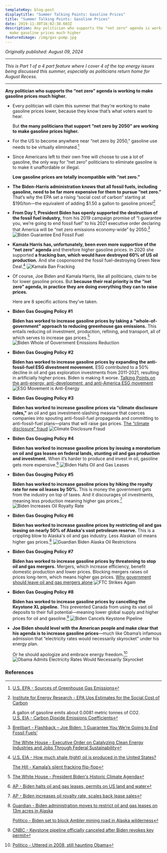 ```yaml
---
templateKey: blog-post
displaytitle: "Summer Talking Points: Gasoline Prices"
title: "Summer Talking Points: Gasoline Prices"
date: 2019-11-30T16:02:38.603Z
description: Any politician who supports the "net zero" agenda is working to
  make gasoline prices much higher
featuredimage: /img/gas-pump.jpg
---
```

_Originally published: August 09, 2024_

_________________________________________________

_This is Part 1 of a 4 part feature where I cover 4 of the top energy issues being discussed this summer, especially as politicians return home for August Recess._
_________________________________________________

**Any politician who supports the “net zero” agenda is working to make gasoline prices much higher.**

- Every politician will claim this summer that they’re working to make gasoline prices lower, because they know that’s what voters want to hear.

    But **the many politicians that support “net zero by 2050” are working to make gasoline prices higher.**

- For the US to become anywhere near “net zero by 2050,” gasoline use needs to be virtually eliminated.[^1]

- Since Americans left to their own free will choose to use a lot of gasoline, the only way for “net zero” politicians to eliminate gasoline is to make it unaffordable or illegal.

    **Low gasoline prices are totally incompatible with “net zero.”**

- **The Biden-Harris administration knows that all fossil fuels, including gasoline, need to be far more expensive for them to pursue “net zero.”** That’s why the EPA set a rising “social cost of carbon” starting at $190/ton—the equivalent of adding $1.50 a gallon to gasoline prices![^2]

- **From Day 1, President Biden has openly supported the destruction of the fossil fuel industry,** from his 2019 campaign promise of “I guarantee you, we’re going to end fossil fuel” to his 2021 executive order declaring that America will be “net zero emissions economy-wide” by 2050.[^3]
    ![Biden Guarantee End Fossil Fuel](/img/biden-end-fossil-fuel.jpg)

- **Kamala Harris has, unfortunately, been even more supportive of the “net zero” agenda** and therefore higher gasoline prices. In 2020 she supported **a fracking ban, which would have destroyed 60% of US oil production.** And she cosponsored the fossil fuel-destroying Green New Deal.[^4]
    ![Kamala Ban Fracking](/img/kamala-ban-fracking.png)

- Of course, Joe Biden and Kamala Harris, like all politicians, claim to be for lower gasoline prices. But **because their real priority is the “net zero” agenda, in practice they are doing everything they can to raise prices.**

    Here are 8 specific actions they’ve taken.

- **Biden Gas Gouging Policy #1**

    **Biden has worked to increase gasoline prices by taking a “whole-of-government” approach to reducing greenhouse gas emissions.** This entails reducing oil investment, production, refining, and transport, all of which serves to increase gas prices.[^5]
    ![Biden Whole of Government Emissions Reduction](/img/biden-reduce-emissions.jpg)

- **Biden Gas Gouging Policy #2**

    **Biden has worked to increase gasoline prices by expanding the anti-fossil-fuel ESG divestment movement.** ESG contributed to a 50% decline in oil and gas exploration investments from 2011-2021, resulting in artificially higher prices. Biden is making it worse.
    [Talking Points on the anti-energy, anti-development, and anti-America ESG movement](https://energytalkingpoints.com/esg-movement/)
    ![ESG Movement is Anti-Energy](/img/esg-movement.png)

- **Biden Gas Gouging Policy #3**

    **Biden has worked to increase gasoline prices via “climate disclosure rules,”** an oil and gas investment-slashing measure that coerces companies into spouting anti-fossil-fuel propaganda and committing to anti-fossil-fuel plans—plans that will raise gas prices.
    [The “climate disclosure” fraud](https://energytalkingpoints.com/the-%E2%80%9Cclimate-disclosure%E2%80%9D-fraud/)
    ![Climate Disclosure Fraud](/img/disclosure.png)

- **Biden Gas Gouging Policy #4**

    **Biden has worked to increase gasoline prices by issuing a moratorium on oil and gas leases on federal lands, stunting oil and gas production and investment.** When it’s harder to produce and invest in oil, gasoline gets more expensive.[^6]
    ![Biden Halts Oil and Gas Leases](/img/biden-leases-permits.jpg)

- **Biden Gas Gouging Policy #5**

    **Biden has worked to increase gasoline prices by hiking the royalty rate for new oil leases by 50%.** This is money the government gets from the industry on top of taxes. And it discourages oil investments, meaning less production meaning higher gas prices.[^7]
    ![Biden Increases Oil Royalty Rate](/img/biden-royalty-rate.jpg)

- **Biden Gas Gouging Policy #6**

    **Biden has worked to increase gasoline prices by restricting oil and gas leasing on nearly 50% of Alaska's vast petroleum reserve.** This is a crippling blow to Alaska's oil and gas industry. Less Alaskan oil means higher gas prices.[^8]
    ![Guardian Biden Alaska Oil Restrictions](/img/guardian-leases.jpg)

- **Biden Gas Gouging Policy #7**

    **Biden has worked to increase gasoline prices by threatening to stop oil and gas mergers.** Mergers, which increase efficiency, benefit domestic production and lower prices. Blocking mergers raises oil prices long-term, which means higher gas prices.
    [Why government should leave oil and gas mergers alone](https://energytalkingpoints.com/why-government-should-leave-oil-and-gas-mergers-alone/)
    ![FTC Strikes Again](/img/mergers.png)

- **Biden Gas Gouging Policy #8**

    **Biden has worked to increase gasoline prices by cancelling the Keystone XL pipeline.** This prevented Canada from using its vast oil deposits to their full potential—meaning lower global supply and higher prices for oil and gasoline.[^9]
    ![Biden Cancels Keystone Pipeline](/img/biden-keystone-pipeline.jpg)

- **Joe Biden should level with the American people and make clear that his agenda is to increase gasoline prices**—much like Obama’s infamous admission that “electricity rates would necessarily skyrocket” under his energy plan.

    Or he should apologize and embrace energy freedom.[^10]
    ![Obama Admits Electricity Rates Would Necessarily Skyrocket](/img/obama-electricity-rate-skyrocket.jpg)


### References

[^1]: [U.S. EPA - Sources of Greenhouse Gas Emissions](https://www.epa.gov/ghgemissions/sources-greenhouse-gas-emissions)

[^2]: 
    [Institute for Energy Research - EPA Ups Estimates for the Social Cost of Carbon](https://www.instituteforenergyresearch.org/regulation/epa-ups-estimates-for-the-social-cost-of-carbon/)

    A gallon of gasoline emits about 0.0081 metric tonnes of CO2.\
    [U.S. EIA - Carbon Dioxide Emissions Coefficients](https://www.eia.gov/environment/emissions/co2_vol_mass.php)

[^3]:
    [Breitbart - Flashback – Joe Biden: ‘I Guarantee You We’re Going to End Fossil Fuels’](https://www.breitbart.com/politics/2022/06/16/flashback-joe-biden-i-guarantee-you-were-going-to-end-fossil-fuels/)

    [The White House - Executive Order on Catalyzing Clean Energy Industries and Jobs Through Federal Sustainability](https://www.whitehouse.gov/briefing-room/presidential-actions/2021/12/08/executive-order-on-catalyzing-clean-energy-industries-and-jobs-through-federal-sustainability/)

[^4]:
    [U.S. EIA - How much shale (tight) oil is produced in the United States?](https://www.eia.gov/tools/faqs/faq.php?id=847&t=6)

    [The Hill - Kamala’s silent fracking flip-flop](https://www.eia.gov/tools/faqs/faq.php?id=847&t=6)

[^5]: [The White House - President Biden's Historic Climate Agenda](https://www.whitehouse.gov/climate/)

[^6]: [AP - Biden halts oil and gas leases, permits on US land and water](https://apnews.com/article/joe-biden-billings-a3a37acf2fce55449b704b01badc1f67)

[^7]: [AP - Biden increases oil royalty rate, scales back lease sales](https://apnews.com/article/biden-business-billings-environment-4f5213bcc57da138e4d9ae859841b74d)

[^8]:
    [Guardian - Biden administration moves to restrict oil and gas leases on 13m acres in Alaska](https://www.theguardian.com/us-news/2024/apr/19/biden-alaska-oil-gas-restrictions)

    [Politico - Biden set to block Ambler mining road in Alaska wilderness](https://www.politico.com/news/2024/04/16/biden-set-to-block-mining-road-in-alaska-wilderness-00152592)

[^9]: [CNBC - Keystone pipeline officially canceled after Biden revokes key permit](https://www.cnbc.com/2021/06/09/tc-energy-terminates-keystone-xl-pipeline-project.html)

[^10]: [Politico - Uttered in 2008, still haunting Obama](https://www.politico.com/story/2012/04/uttered-in-2008-still-haunting-obama-in-2012-074892)